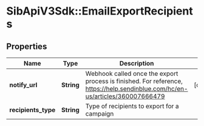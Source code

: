 # SibApiV3Sdk::EmailExportRecipients

## Properties
Name | Type | Description | Notes
------------ | ------------- | ------------- | -------------
**notify_url** | **String** | Webhook called once the export process is finished. For reference, https://help.sendinblue.com/hc/en-us/articles/360007666479 | [optional] 
**recipients_type** | **String** | Type of recipients to export for a campaign | 


